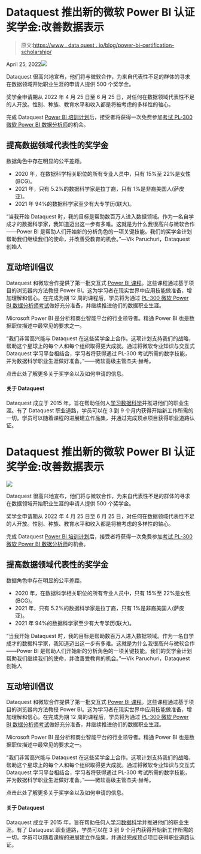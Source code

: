 # Dataquest 推出新的微软 Power BI 认证奖学金:改善数据表示

> 原文:[https://www . data quest . io/blog/power-bi-certification-scholarship/](https://www.dataquest.io/blog/power-bi-certification-scholarship/)

April 25, 2022![](../Images/3b74605545a4fc7444cc3af2d5505c8a.png)

Dataquest 很高兴地宣布，他们将与微软合作，为来自代表性不足的群体的寻求在数据领域开始职业生涯的申请人提供 500 个奖学金。

奖学金申请期从 2022 年 4 月 25 日至 6 月 25 日，对任何在数据领域代表性不足的人开放。性别、种族、教育水平和收入都是将被考虑的多样性的轴心。

完成 Dataquest [Power BI 培训计划](https://www.dataquest.io/path/analyzing-data-with-microsoft-power-bi-skill-path/)后，接受者将获得一次免费参加[考试 PL-300 微软 Power BI 数据分析师](https://docs.microsoft.com/en-us/learn/certifications/exams/pl-300)的机会。

## 提高数据领域代表性的奖学金

数据角色中存在明显的公平差距。

*   2020 年，在数据科学相关职位的所有专业人员中，只有 15%至 22%是女性(BCG)。
*   2021 年，只有 5.2%的数据科学家是拉丁裔，只有 1%是非裔美国人(萨皮亚)。
*   2021 年 94%的数据科学家至少有大专学历(联大)。

“当我开始 Dataquest 时，我的目标是帮助数百万人进入数据领域。作为一名自学成才的数据科学家，我知道迈出这一步有多难。这就是为什么我很高兴与微软合作——Power BI 是帮助人们开始新的分析角色的一项关键技能。我们的奖学金计划帮助我们继续我们的使命，并改善受教育的机会。”—Vik Paruchuri，Dataquest 创始人

## 互动培训倡议

Dataquest 和微软合作提供了第一批交互式 [Power BI 课程](https://www.dataquest.io/path/analyzing-data-with-microsoft-power-bi-skill-path/)。这些课程通过基于项目的浏览器内方法教授 Power BI。这为学习者在现实世界中应用技能做准备，增加理解和信心。在完成为期 12 周的课程后，学员将为通过 [PL-300 微软 Power BI 数据分析师考试](https://docs.microsoft.com/en-us/learn/certifications/exams/pl-300)做好充分准备，并继续推进他们的数据职业生涯。

Microsoft Power BI 是分析和商业智能平台的行业领导者。精通 Power BI 也是数据职位描述中最常见的要求之一。

“我们非常高兴能与 Dataquest 在这些奖学金上合作。这项计划支持我们的战略，帮助这个星球上的每个人和每个组织取得更大成就。通过将微软专业知识与交互式 Dataquest 学习平台相结合，学习者将获得通过 PL-300 考试所需的数字技能，并为数据科学职业生涯做好准备。”——微软高级主管杰夫·赫希。

点击此处了解更多关于奖学金以及如何申请的信息。

#### 关于 Dataquest

Dataquest 成立于 2015 年，旨在帮助任何人[学习数据科学](https://www.dataquest.io)并推进他们的职业生涯。有了 Dataquest 职业道路，学员可以在 3 到 9 个月内获得开始新工作所需的一切。学员可以随着课程的进展建立作品集，并通过完成顶点项目获得职业道路认证。

# Dataquest 推出新的微软 Power BI 认证奖学金:改善数据表示

![](../Images/3b74605545a4fc7444cc3af2d5505c8a.png)

Dataquest 很高兴地宣布，他们将与微软合作，为来自代表性不足的群体的寻求在数据领域开始职业生涯的申请人提供 500 个奖学金。

奖学金申请期从 2022 年 4 月 25 日至 6 月 25 日，对任何在数据领域代表性不足的人开放。性别、种族、教育水平和收入都是将被考虑的多样性的轴心。

完成 Dataquest [Power BI 培训计划](https://www.dataquest.io/path/analyzing-data-with-microsoft-power-bi-skill-path/)后，接受者将获得一次免费参加[考试 PL-300 微软 Power BI 数据分析师](https://docs.microsoft.com/en-us/learn/certifications/exams/pl-300)的机会。

## 提高数据领域代表性的奖学金

数据角色中存在明显的公平差距。

*   2020 年，在数据科学相关职位的所有专业人员中，只有 15%至 22%是女性(BCG)。
*   2021 年，只有 5.2%的数据科学家是拉丁裔，只有 1%是非裔美国人(萨皮亚)。
*   2021 年 94%的数据科学家至少有大专学历(联大)。

“当我开始 Dataquest 时，我的目标是帮助数百万人进入数据领域。作为一名自学成才的数据科学家，我知道迈出这一步有多难。这就是为什么我很高兴与微软合作——Power BI 是帮助人们开始新的分析角色的一项关键技能。我们的奖学金计划帮助我们继续我们的使命，并改善受教育的机会。”—Vik Paruchuri，Dataquest 创始人

## 互动培训倡议

Dataquest 和微软合作提供了第一批交互式 [Power BI 课程](https://www.dataquest.io/path/analyzing-data-with-microsoft-power-bi-skill-path/)。这些课程通过基于项目的浏览器内方法教授 Power BI。这为学习者在现实世界中应用技能做准备，增加理解和信心。在完成为期 12 周的课程后，学员将为通过 [PL-300 微软 Power BI 数据分析师考试](https://docs.microsoft.com/en-us/learn/certifications/exams/pl-300)做好充分准备，并继续推进他们的数据职业生涯。

Microsoft Power BI 是分析和商业智能平台的行业领导者。精通 Power BI 也是数据职位描述中最常见的要求之一。

“我们非常高兴能与 Dataquest 在这些奖学金上合作。这项计划支持我们的战略，帮助这个星球上的每个人和每个组织取得更大成就。通过将微软专业知识与交互式 Dataquest 学习平台相结合，学习者将获得通过 PL-300 考试所需的数字技能，并为数据科学职业生涯做好准备。”——微软高级主管杰夫·赫希。

点击此处了解更多关于奖学金以及如何申请的信息。

#### 关于 Dataquest

Dataquest 成立于 2015 年，旨在帮助任何人[学习数据科学](https://www.dataquest.io)并推进他们的职业生涯。有了 Dataquest 职业道路，学员可以在 3 到 9 个月内获得开始新工作所需的一切。学员可以随着课程的进展建立作品集，并通过完成顶点项目获得职业道路认证。